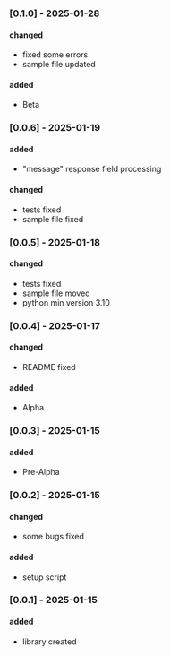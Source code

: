 ### [0.1.0] - 2025-01-28
#### changed
- fixed some errors
- sample file updated
#### added
- Beta

### [0.0.6] - 2025-01-19
#### added
- "message" response field processing
#### changed
- tests fixed
- sample file fixed

### [0.0.5] - 2025-01-18
#### changed
- tests fixed
- sample file moved
- python min version 3.10

### [0.0.4] - 2025-01-17
#### changed
- README fixed
#### added
- Alpha

### [0.0.3] - 2025-01-15
#### added
- Pre-Alpha

### [0.0.2] - 2025-01-15
#### changed
- some bugs fixed
#### added
- setup script

### [0.0.1] - 2025-01-15
#### added
- library created
